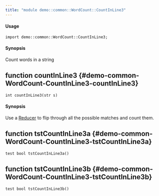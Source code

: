 ```yaml
---
title: "module demo::common::WordCount::CountInLine3"
---
```


#### Usage

`import demo::common::WordCount::CountInLine3;`

#### Synopsis

Count words in a string


## function countInLine3 {#demo-common-WordCount-CountInLine3-countInLine3}

```rascal
int countInLine3(str s)

```

#### Synopsis

Use a [Reducer](../../../../Rascal/Expressions/Reducer/index.md) to flip through all the possible matches and count them.

## function tstCountInLine3a {#demo-common-WordCount-CountInLine3-tstCountInLine3a}

```rascal
test bool tstCountInLine3a()

```

## function tstCountInLine3b {#demo-common-WordCount-CountInLine3-tstCountInLine3b}

```rascal
test bool tstCountInLine3b()

```


